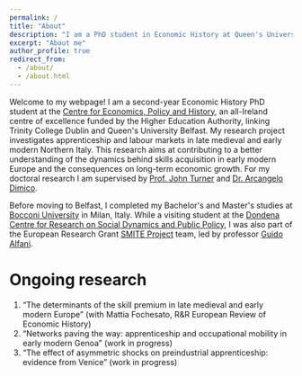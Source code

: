 ```yaml
---
permalink: /
title: "About"
description: "I am a PhD student in Economic History at Queen's University, Belfast."
excerpt: "About me"
author_profile: true
redirect_from: 
  - /about/
  - /about.html
---
```

Welcome to my webpage! I am a second-year Economic History PhD student at the [Centre for Economics, Policy and History](https://ceph.ie/), an all-Ireland centre of excellence funded by the Higher Education Authority, linking Trinity College Dublin and Queen's University Belfast. My research project investigates apprenticeship and labour markets in late medieval and early modern Northern Italy. This research aims at contributing to a better understanding of the dynamics behind skills acquisition in early modern Europe and the consequences on long-term economic growth.
For my doctoral research I am supervised by [Prof. John Turner](https://pure.qub.ac.uk/en/persons/john-turner) and [Dr. Arcangelo Dimico](https://www.qub.ac.uk/schools/queens-business-school/people/academic-staff/AllAcademicStaffProfiles/Dimico.html).

Before moving to Belfast, I completed my Bachelor's and Master's studies at [Bocconi University](https://www.unibocconi.eu/wps/wcm/connect/bocconi/sitopubblico_en/navigation+tree/home) in Milan, Italy. While a visiting student at the [Dondena Centre for Research on Social Dynamics and Public Policy](https://dondena.unibocconi.eu/?_gl=1*oh71bi*_up*MQ..*_ga*MTYxODc1NTA1Mi4xNzI3ODc1ODEz*_ga_GXEKQ9VXGW*MTcyNzg3NTgxMi4xLjAuMTcyNzg3NTgxMi4wLjAuMA..), I was also part of the European Research Grant [SMITE Project](https://dondena.unibocconi.eu/research-projects/smite) team, led by professor [Guido Alfani](https://guidoalfani.eu/).

Ongoing research
======
1. “The determinants of the skill premium in late medieval and early modern Europe” (with Mattia Fochesato, R&R European Review of Economic History)
2. “Networks paving the way: apprenticeship and occupational mobility in early modern Genoa” (work in progress)
3. “The effect of asymmetric shocks on preindustrial apprenticeship: evidence from Venice” (work in progress)

